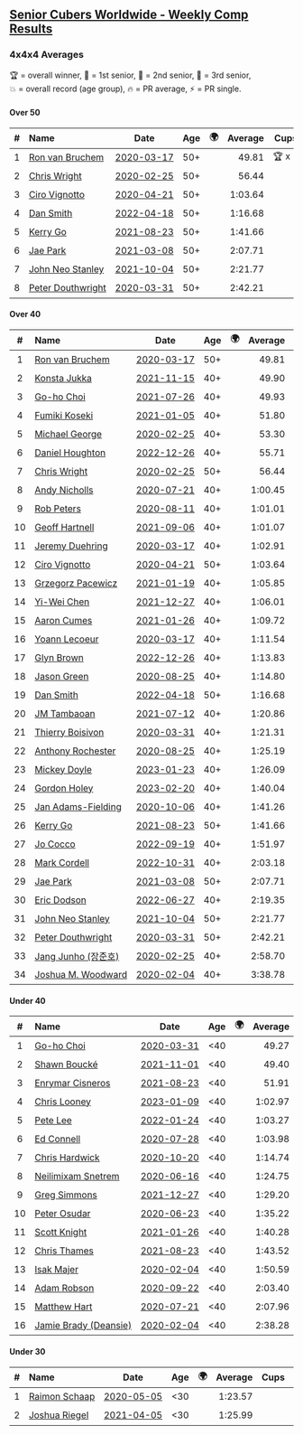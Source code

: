 <style>table {white-space: nowrap;}</style>
<link rel="stylesheet" type="text/css" href="/scw-comp/css/flags.css" />

## [Senior Cubers Worldwide - Weekly Comp Results](/scw-comp/results/)
### 4x4x4 Averages

<span style="white-space: nowrap;">🏆 = overall winner</span>, <span style="white-space: nowrap;">🥇 = 1st senior</span>, <span style="white-space: nowrap;">🥈 = 2nd senior</span>, <span style="white-space: nowrap;">🥉 = 3rd senior</span>, <span style="white-space: nowrap;">💥 = overall record (age group)</span>, <span style="white-space: nowrap;">🔥 = PR average</span>, <span style="white-space: nowrap;">⚡ = PR single</span>.

#### Over 50

| # | Name | Date | Age | 🌍 | Average | Cups | Medals | Achievements | Video |
| :--: | :-- | :--: | :--: | :--: | --: | :--: | :-- | :-- | :-- |
| 1 | [Ron van Bruchem](../../persons/ron_van_bruchem/444.md) | [2020-03-17](../../results/2020-03-17/444.md) | 50+ | <i class="flag flag-NL" /> | 49.81 | 🏆 x 1 | 🥇 x 1 | 💥 x 1, 🔥 x 1, ⚡ x 1 | [Desktop](https://www.facebook.com/events/211732526904866/permalink/216281769783275) / [Mobile](https://m.facebook.com/events/211732526904866?view=permalink&id=216281769783275) |
| 2 | [Chris Wright](../../persons/chris_wright/444.md) | [2020-02-25](../../results/2020-02-25/444.md) | 50+ | <i class="flag flag-GB" /> | 56.44 |  | 🥈 x 3 | 💥 x 1, 🔥 x 1, ⚡ x 1 | [Desktop](https://www.facebook.com/events/805797596592397/permalink/808666752972148) / [Mobile](https://m.facebook.com/events/805797596592397?view=permalink&id=808666752972148) |
| 3 | [Ciro Vignotto](../../persons/ciro_vignotto/444.md) | [2020-04-21](../../results/2020-04-21/444.md) | 50+ | <i class="flag flag-IT" /> | 1:03.64 |  | 🥇 x 1, 🥈 x 2, 🥉 x 1 | 🔥 x 4, ⚡ x 1 | [Desktop](https://www.facebook.com/events/538096063773916/permalink/539566816960174) / [Mobile](https://m.facebook.com/events/538096063773916?view=permalink&id=539566816960174) |
| 4 | [Dan Smith](../../persons/dan_smith/444.md) | [2022-04-18](../../results/2022-04-18/444.md) | 50+ | <i class="flag flag-US" /> | 1:16.68 |  | 🥇 x 9, 🥈 x 16, 🥉 x 18 | 💥 x 1, 🔥 x 11, ⚡ x 6 | [Desktop](https://www.facebook.com/events/651121915952604/permalink/655290792202383) / [Mobile](https://m.facebook.com/events/651121915952604?view=permalink&id=655290792202383) |
| 5 | [Kerry Go](../../persons/kerry_go/444.md) | [2021-08-23](../../results/2021-08-23/444.md) | 50+ | <i class="flag flag-US" /> | 1:41.66 |  |  | 🔥 x 3, ⚡ x 3 | [Desktop](https://www.facebook.com/events/1108693076205590/permalink/1117855691955995) / [Mobile](https://m.facebook.com/events/1108693076205590?view=permalink&id=1117855691955995) |
| 6 | [Jae Park](../../persons/jae_park/444.md) | [2021-03-08](../../results/2021-03-08/444.md) | 50+ | <i class="flag flag-US" /> | 2:07.71 |  | 🥉 x 1 | 🔥 x 7, ⚡ x 7 | [Desktop](https://www.facebook.com/events/161142189072151/permalink/163735428812827) / [Mobile](https://m.facebook.com/events/161142189072151?view=permalink&id=163735428812827) |
| 7 | [John Neo Stanley](../../persons/john_neo_stanley/444.md) | [2021-10-04](../../results/2021-10-04/444.md) | 50+ | <i class="flag flag-GB" /> | 2:21.77 |  |  | 🔥 x 1, ⚡ x 1 | [Desktop](https://www.facebook.com/events/150603127207792/permalink/154321613502610) / [Mobile](https://m.facebook.com/events/150603127207792?view=permalink&id=154321613502610) |
| 8 | [Peter Douthwright](../../persons/peter_douthwright/444.md) | [2020-03-31](../../results/2020-03-31/444.md) | 50+ | <i class="flag flag-CA" /> | 2:42.21 |  |  | 🔥 x 2, ⚡ x 3 | [Desktop](https://www.facebook.com/events/269276700734640/permalink/273111433684500) / [Mobile](https://m.facebook.com/events/269276700734640?view=permalink&id=273111433684500) |

#### Over 40

| # | Name | Date | Age | 🌍 | Average | Cups | Medals | Achievements | Video |
| :--: | :-- | :--: | :--: | :--: | --: | :--: | :-- | :-- | :-- |
| 1 | [Ron van Bruchem](../../persons/ron_van_bruchem/444.md) | [2020-03-17](../../results/2020-03-17/444.md) | 50+ | <i class="flag flag-NL" /> | 49.81 | 🏆 x 1 | 🥇 x 1 | 💥 x 1, 🔥 x 1, ⚡ x 1 | [Desktop](https://www.facebook.com/events/211732526904866/permalink/216281769783275) / [Mobile](https://m.facebook.com/events/211732526904866?view=permalink&id=216281769783275) |
| 2 | [Konsta Jukka](../../persons/konsta_jukka/444.md) | [2021-11-15](../../results/2021-11-15/444.md) | 40+ | <i class="flag flag-FI" /> | 49.90 | 🏆 x 19 | 🥇 x 26, 🥈 x 8, 🥉 x 2 | 🔥 x 7, ⚡ x 8 | [Desktop](https://www.facebook.com/events/1073199523496198/permalink/1081186362697514) / [Mobile](https://m.facebook.com/events/1073199523496198?view=permalink&id=1081186362697514) |
| 3 | [Go-ho Choi](../../persons/go_ho_choi/444.md) | [2021-07-26](../../results/2021-07-26/444.md) | 40+ | <i class="flag flag-KR" /> | 49.93 | 🏆 x 4 | 🥇 x 1 | 💥 x 5, 🔥 x 4, ⚡ x 6 | [Desktop](https://www.facebook.com/events/210838191047415/permalink/220841146713786) / [Mobile](https://m.facebook.com/events/210838191047415?view=permalink&id=220841146713786) |
| 4 | [Fumiki Koseki](../../persons/fumiki_koseki/444.md) | [2021-01-05](../../results/2021-01-05/444.md) | 40+ | <i class="flag flag-JP" /> | 51.80 | 🏆 x 8 | 🥇 x 14, 🥈 x 10 | 💥 x 1, 🔥 x 4, ⚡ x 4 | [Desktop](https://www.facebook.com/events/438895340619582/permalink/442888043553645) / [Mobile](https://m.facebook.com/events/438895340619582?view=permalink&id=442888043553645) |
| 5 | [Michael George](../../persons/michael_george/444.md) | [2020-02-25](../../results/2020-02-25/444.md) | 40+ | <i class="flag flag-GB" /> | 53.30 | 🏆 x 8 | 🥇 x 18, 🥈 x 3 | 💥 x 3, 🔥 x 2, ⚡ x 2 | [Desktop](https://www.facebook.com/events/805797596592397/permalink/805925283246295) / [Mobile](https://m.facebook.com/events/805797596592397?view=permalink&id=805925283246295) |
| 6 | [Daniel Houghton](../../persons/daniel_houghton/444.md) | [2022-12-26](../../results/2022-12-26/444.md) | 40+ | <i class="flag flag-CH" /> | 55.71 | 🏆 x 15 | 🥇 x 19, 🥈 x 1 | 🔥 x 4, ⚡ x 4 | [Desktop](https://www.facebook.com/events/699260168471197/permalink/707102077687006) / [Mobile](https://m.facebook.com/events/699260168471197?view=permalink&id=707102077687006) |
| 7 | [Chris Wright](../../persons/chris_wright/444.md) | [2020-02-25](../../results/2020-02-25/444.md) | 50+ | <i class="flag flag-GB" /> | 56.44 |  | 🥈 x 3 | 💥 x 1, 🔥 x 1, ⚡ x 1 | [Desktop](https://www.facebook.com/events/805797596592397/permalink/808666752972148) / [Mobile](https://m.facebook.com/events/805797596592397?view=permalink&id=808666752972148) |
| 8 | [Andy Nicholls](../../persons/andy_nicholls/444.md) | [2020-07-21](../../results/2020-07-21/444.md) | 40+ | <i class="flag flag-GB" /> | 1:00.45 | 🏆 x 2 | 🥇 x 3, 🥈 x 8, 🥉 x 1 | 🔥 x 5, ⚡ x 4 | [Desktop](https://www.facebook.com/events/3081159145282455/permalink/3099228516808851) / [Mobile](https://m.facebook.com/events/3081159145282455?view=permalink&id=3099228516808851) |
| 9 | [Rob Peters](../../persons/rob_peters/444.md) | [2020-08-11](../../results/2020-08-11/444.md) | 40+ | <i class="flag flag-US" /> | 1:01.01 |  | 🥈 x 4, 🥉 x 1 | 🔥 x 3, ⚡ x 2 | [Desktop](https://www.facebook.com/667027593/videos/10158644222542594) / [Mobile](https://m.facebook.com/667027593/videos/10158644222542594) |
| 10 | [Geoff Hartnell](../../persons/geoff_hartnell/444.md) | [2021-09-06](../../results/2021-09-06/444.md) | 40+ | <i class="flag flag-GB" /> | 1:01.07 | 🏆 x 1 | 🥇 x 7, 🥈 x 17, 🥉 x 22 | 🔥 x 8, ⚡ x 8 | [Desktop](https://www.facebook.com/events/899313470960376/permalink/902540373971019) / [Mobile](https://m.facebook.com/events/899313470960376?view=permalink&id=902540373971019) |
| 11 | [Jeremy Duehring](../../persons/jeremy_duehring/444.md) | [2020-03-17](../../results/2020-03-17/444.md) | 40+ | <i class="flag flag-US" /> | 1:02.91 |  | 🥈 x 2, 🥉 x 7 | 🔥 x 2, ⚡ x 2 | [Desktop](https://www.facebook.com/events/211732526904866/permalink/214826349928817) / [Mobile](https://m.facebook.com/events/211732526904866?view=permalink&id=214826349928817) |
| 12 | [Ciro Vignotto](../../persons/ciro_vignotto/444.md) | [2020-04-21](../../results/2020-04-21/444.md) | 50+ | <i class="flag flag-IT" /> | 1:03.64 |  | 🥇 x 1, 🥈 x 2, 🥉 x 1 | 🔥 x 4, ⚡ x 1 | [Desktop](https://www.facebook.com/events/538096063773916/permalink/539566816960174) / [Mobile](https://m.facebook.com/events/538096063773916?view=permalink&id=539566816960174) |
| 13 | [Grzegorz Pacewicz](../../persons/grzegorz_pacewicz/444.md) | [2021-01-19](../../results/2021-01-19/444.md) | 40+ | <i class="flag flag-PL" /> | 1:05.85 |  | 🥈 x 2 | 🔥 x 2, ⚡ x 1 | [Desktop](https://www.facebook.com/events/259430338941057/permalink/261711668712924) / [Mobile](https://m.facebook.com/events/259430338941057?view=permalink&id=261711668712924) |
| 14 | [Yi-Wei Chen](../../persons/yi_wei_chen/444.md) | [2021-12-27](../../results/2021-12-27/444.md) | 40+ | <i class="flag flag-TW" /> | 1:06.01 |  | 🥇 x 1, 🥈 x 11, 🥉 x 10 | 🔥 x 11, ⚡ x 7 | [Desktop](https://www.facebook.com/events/364077578855426/permalink/369832801613237) / [Mobile](https://m.facebook.com/events/364077578855426?view=permalink&id=369832801613237) |
| 15 | [Aaron Cumes](../../persons/aaron_cumes/444.md) | [2021-01-26](../../results/2021-01-26/444.md) | 40+ | <i class="flag flag-GB" /> | 1:09.72 |  | 🥇 x 1, 🥈 x 1, 🥉 x 8 | 🔥 x 10, ⚡ x 6 | [Desktop](https://www.facebook.com/events/886756952081472/permalink/888836881873479) / [Mobile](https://m.facebook.com/events/886756952081472?view=permalink&id=888836881873479) |
| 16 | [Yoann Lecoeur](../../persons/yoann_lecoeur/444.md) | [2020-03-17](../../results/2020-03-17/444.md) | 40+ | <i class="flag flag-FR" /> | 1:11.54 |  |  | 🔥 x 2, ⚡ x 1 | [Desktop](https://www.facebook.com/events/211732526904866/permalink/214999563244829) / [Mobile](https://m.facebook.com/events/211732526904866?view=permalink&id=214999563244829) |
| 17 | [Glyn Brown](../../persons/glyn_brown/444.md) | [2022-12-26](../../results/2022-12-26/444.md) | 40+ | <i class="flag flag-GB" /> | 1:13.83 |  | 🥈 x 3, 🥉 x 4 | 🔥 x 5, ⚡ x 3 | [Desktop](https://www.facebook.com/events/699260168471197/permalink/708451020885445) / [Mobile](https://m.facebook.com/events/699260168471197?view=permalink&id=708451020885445) |
| 18 | [Jason Green](../../persons/jason_green/444.md) | [2020-08-25](../../results/2020-08-25/444.md) | 40+ | <i class="flag flag-US" /> | 1:14.80 |  | 🥈 x 1 | 🔥 x 2, ⚡ x 2 | [Desktop](https://www.facebook.com/jasongreenbowler/videos/10163944613835425) / [Mobile](https://m.facebook.com/jasongreenbowler/videos/10163944613835425) |
| 19 | [Dan Smith](../../persons/dan_smith/444.md) | [2022-04-18](../../results/2022-04-18/444.md) | 50+ | <i class="flag flag-US" /> | 1:16.68 |  | 🥇 x 9, 🥈 x 16, 🥉 x 18 | 💥 x 1, 🔥 x 11, ⚡ x 6 | [Desktop](https://www.facebook.com/events/651121915952604/permalink/655290792202383) / [Mobile](https://m.facebook.com/events/651121915952604?view=permalink&id=655290792202383) |
| 20 | [JM Tambaoan](../../persons/jm_tambaoan/444.md) | [2021-07-12](../../results/2021-07-12/444.md) | 40+ | <i class="flag flag-PH" /> | 1:20.86 |  | 🥇 x 1, 🥈 x 4, 🥉 x 4 | 🔥 x 3, ⚡ x 5 | [Desktop](https://www.facebook.com/events/3019269651530977/permalink/3052636694860939) / [Mobile](https://m.facebook.com/events/3019269651530977?view=permalink&id=3052636694860939) |
| 21 | [Thierry Boisivon](../../persons/thierry_boisivon/444.md) | [2020-03-31](../../results/2020-03-31/444.md) | 40+ | <i class="flag flag-FR" /> | 1:21.31 |  |  | 🔥 x 2, ⚡ x 3 | [Desktop](https://www.facebook.com/events/269276700734640/permalink/271465083849135) / [Mobile](https://m.facebook.com/events/269276700734640?view=permalink&id=271465083849135) |
| 22 | [Anthony Rochester](../../persons/anthony_rochester/444.md) | [2020-08-25](../../results/2020-08-25/444.md) | 40+ | <i class="flag flag-AU" /> | 1:25.19 |  | 🥉 x 2 | 🔥 x 2, ⚡ x 3 | [Desktop](https://www.facebook.com/events/375269430142971/permalink/376264610043453) / [Mobile](https://m.facebook.com/events/375269430142971?view=permalink&id=376264610043453) |
| 23 | [Mickey Doyle](../../persons/mickey_doyle/444.md) | [2023-01-23](../../results/2023-01-23/444.md) | 40+ | <i class="flag flag-US" /> | 1:26.09 |  | 🥈 x 5, 🥉 x 14 | 🔥 x 9, ⚡ x 7 | [Desktop](https://www.facebook.com/events/509798861140910/permalink/517689220351874) / [Mobile](https://m.facebook.com/events/509798861140910?view=permalink&id=517689220351874) |
| 24 | [Gordon Holey](../../persons/gordon_holey/444.md) | [2023-02-20](../../results/2023-02-20/444.md) | 40+ | | 1:40.04 |  |  | 🔥 x 1, ⚡ x 1 | [Desktop](https://www.facebook.com/events/569225115154363/permalink/574094328000775) / [Mobile](https://m.facebook.com/events/569225115154363?view=permalink&id=574094328000775) |
| 25 | [Jan Adams-Fielding](../../persons/jan_adams_fielding/444.md) | [2020-10-06](../../results/2020-10-06/444.md) | 40+ | <i class="flag flag-GB" /> | 1:41.26 |  |  | 🔥 x 6, ⚡ x 4 | [Desktop](https://www.facebook.com/events/2766581680255939/permalink/2772573576323416) / [Mobile](https://m.facebook.com/events/2766581680255939?view=permalink&id=2772573576323416) |
| 26 | [Kerry Go](../../persons/kerry_go/444.md) | [2021-08-23](../../results/2021-08-23/444.md) | 50+ | <i class="flag flag-US" /> | 1:41.66 |  |  | 🔥 x 3, ⚡ x 3 | [Desktop](https://www.facebook.com/events/1108693076205590/permalink/1117855691955995) / [Mobile](https://m.facebook.com/events/1108693076205590?view=permalink&id=1117855691955995) |
| 27 | [Jo Cocco](../../persons/jo_cocco/444.md) | [2022-09-19](../../results/2022-09-19/444.md) | 40+ | <i class="flag flag-GB" /> | 1:51.97 |  | 🥉 x 2 | 🔥 x 6, ⚡ x 8 | [Desktop](https://www.facebook.com/JoCocco/videos/663594908496479) / [Mobile](https://m.facebook.com/JoCocco/videos/663594908496479) |
| 28 | [Mark Cordell](../../persons/mark_cordell/444.md) | [2022-10-31](../../results/2022-10-31/444.md) | 40+ | <i class="flag flag-US" /> | 2:03.18 |  |  | 🔥 x 1, ⚡ x 4 | [Desktop](https://www.facebook.com/events/635474734791505/permalink/645327413806237) / [Mobile](https://m.facebook.com/events/635474734791505?view=permalink&id=645327413806237) |
| 29 | [Jae Park](../../persons/jae_park/444.md) | [2021-03-08](../../results/2021-03-08/444.md) | 50+ | <i class="flag flag-US" /> | 2:07.71 |  | 🥉 x 1 | 🔥 x 7, ⚡ x 7 | [Desktop](https://www.facebook.com/events/161142189072151/permalink/163735428812827) / [Mobile](https://m.facebook.com/events/161142189072151?view=permalink&id=163735428812827) |
| 30 | [Eric Dodson](../../persons/eric_dodson/444.md) | [2022-06-27](../../results/2022-06-27/444.md) | 40+ | <i class="flag flag-US" /> | 2:19.35 |  | 🥉 x 1 | 🔥 x 2, ⚡ x 3 | [Desktop](https://www.facebook.com/events/605852520957703/permalink/615386053337683) / [Mobile](https://m.facebook.com/events/605852520957703?view=permalink&id=615386053337683) |
| 31 | [John Neo Stanley](../../persons/john_neo_stanley/444.md) | [2021-10-04](../../results/2021-10-04/444.md) | 50+ | <i class="flag flag-GB" /> | 2:21.77 |  |  | 🔥 x 1, ⚡ x 1 | [Desktop](https://www.facebook.com/events/150603127207792/permalink/154321613502610) / [Mobile](https://m.facebook.com/events/150603127207792?view=permalink&id=154321613502610) |
| 32 | [Peter Douthwright](../../persons/peter_douthwright/444.md) | [2020-03-31](../../results/2020-03-31/444.md) | 50+ | <i class="flag flag-CA" /> | 2:42.21 |  |  | 🔥 x 2, ⚡ x 3 | [Desktop](https://www.facebook.com/events/269276700734640/permalink/273111433684500) / [Mobile](https://m.facebook.com/events/269276700734640?view=permalink&id=273111433684500) |
| 33 | [Jang Junho (장준호)](../../persons/jang_junho/444.md) | [2020-02-25](../../results/2020-02-25/444.md) | 40+ | <i class="flag flag-KR" /> | 2:58.70 |  |  | 🔥 x 1, ⚡ x 1 | [Desktop](https://www.facebook.com/events/805797596592397/permalink/810015492837274) / [Mobile](https://m.facebook.com/events/805797596592397?view=permalink&id=810015492837274) |
| 34 | [Joshua M. Woodward](../../persons/joshua_m_woodward/444.md) | [2020-02-04](../../results/2020-02-04/444.md) | 40+ | <i class="flag flag-US" /> | 3:38.78 |  |  | 🔥 x 1, ⚡ x 1 | [Desktop](https://www.facebook.com/joshua.m.woodward.9/videos/10157599917355342) / [Mobile](https://m.facebook.com/joshua.m.woodward.9/videos/10157599917355342) |

#### Under 40

| # | Name | Date | Age | 🌍 | Average | Cups | Medals | Achievements | Video |
| :--: | :-- | :--: | :--: | :--: | --: | :--: | :-- | :-- | :-- |
| 1 | [Go-ho Choi](../../persons/go_ho_choi/444.md) | [2020-03-31](../../results/2020-03-31/444.md) | <40 | <i class="flag flag-KR" /> | 49.27 | 🏆 x 4 | 🥇 x 1 | 💥 x 5, 🔥 x 4, ⚡ x 6 | [Desktop](https://www.facebook.com/events/269276700734640/permalink/272981440364166) / [Mobile](https://m.facebook.com/events/269276700734640?view=permalink&id=272981440364166) |
| 2 | [Shawn Boucké](../../persons/shawn_boucke/444.md) | [2021-11-01](../../results/2021-11-01/444.md) | <40 | <i class="flag flag-US" /> | 49.40 | 🏆 x 22 |  | 💥 x 1, 🔥 x 2, ⚡ x 7 | [Desktop](https://www.facebook.com/events/1122485874951081/permalink/1129330520933283) / [Mobile](https://m.facebook.com/events/1122485874951081?view=permalink&id=1129330520933283) |
| 3 | [Enrymar Cisneros](../../persons/enrymar_cisneros/444.md) | [2021-08-23](../../results/2021-08-23/444.md) | <40 | <i class="flag flag-VE" /> | 51.91 | 🏆 x 15 |  | 🔥 x 4, ⚡ x 4 | [Desktop](https://www.facebook.com/events/1108693076205590/permalink/1117204518687779) / [Mobile](https://m.facebook.com/events/1108693076205590?view=permalink&id=1117204518687779) |
| 4 | [Chris Looney](../../persons/chris_looney/444.md) | [2023-01-09](../../results/2023-01-09/444.md) | <40 | <i class="flag flag-US" /> | 1:02.97 | 🏆 x 2 |  | 🔥 x 7, ⚡ x 5 | [Desktop](https://www.facebook.com/chris.looney/videos/5738067362909313) / [Mobile](https://m.facebook.com/chris.looney/videos/5738067362909313) |
| 5 | [Pete Lee](../../persons/pete_lee/444.md) | [2022-01-24](../../results/2022-01-24/444.md) | <40 | <i class="flag flag-GB" /> | 1:03.27 | 🏆 x 4 |  | 🔥 x 9, ⚡ x 9 | [Desktop](https://www.facebook.com/events/344062540912272/permalink/352492116735981) / [Mobile](https://m.facebook.com/events/344062540912272?view=permalink&id=352492116735981) |
| 6 | [Ed Connell](../../persons/ed_connell/444.md) | [2020-07-28](../../results/2020-07-28/444.md) | <40 | <i class="flag flag-IE" /> | 1:03.98 | 🏆 x 1 |  | 🔥 x 4, ⚡ x 5 | [Desktop](https://www.facebook.com/events/299658408049797/permalink/302894051059566) / [Mobile](https://m.facebook.com/events/299658408049797?view=permalink&id=302894051059566) |
| 7 | [Chris Hardwick](../../persons/chris_hardwick/444.md) | [2020-10-20](../../results/2020-10-20/444.md) | <40 | <i class="flag flag-US" /> | 1:14.74 |  |  | 🔥 x 2, ⚡ x 2 | [Desktop](https://www.facebook.com/events/758279974902955/permalink/760867857977500) / [Mobile](https://m.facebook.com/events/758279974902955?view=permalink&id=760867857977500) |
| 8 | [Neilimixam Snetrem](../../persons/neilimixam_snetrem/444.md) | [2020-06-16](../../results/2020-06-16/444.md) | <40 | <i class="flag flag-BE" /> | 1:24.75 |  |  | 🔥 x 1, ⚡ x 1 | [Desktop](https://www.facebook.com/events/256188575607890/permalink/257142405512507) / [Mobile](https://m.facebook.com/events/256188575607890?view=permalink&id=257142405512507) |
| 9 | [Greg Simmons](../../persons/greg_simmons/444.md) | [2021-12-27](../../results/2021-12-27/444.md) | <40 | <i class="flag flag-GB" /> | 1:29.20 |  |  | 🔥 x 1, ⚡ x 1 | [Desktop](https://www.facebook.com/events/364077578855426/permalink/369444951652022) / [Mobile](https://m.facebook.com/events/364077578855426?view=permalink&id=369444951652022) |
| 10 | [Peter Osudar](../../persons/peter_osudar/444.md) | [2020-06-23](../../results/2020-06-23/444.md) | <40 | <i class="flag flag-CA" /> | 1:35.22 |  |  | 🔥 x 1, ⚡ x 1 | [Desktop](https://www.facebook.com/events/268636114456043/permalink/273323990653922) / [Mobile](https://m.facebook.com/events/268636114456043?view=permalink&id=273323990653922) |
| 11 | [Scott Knight](../../persons/scott_knight/444.md) | [2021-01-26](../../results/2021-01-26/444.md) | <40 | <i class="flag flag-GB" /> | 1:40.28 |  |  | 🔥 x 2, ⚡ x 2 | [Desktop](https://www.facebook.com/events/801984480354340/permalink/806662889886499) / [Mobile](https://m.facebook.com/events/801984480354340?view=permalink&id=806662889886499) |
| 12 | [Chris Thames](../../persons/chris_thames/444.md) | [2021-08-23](../../results/2021-08-23/444.md) | <40 | <i class="flag flag-US" /> | 1:43.52 |  |  | 🔥 x 8, ⚡ x 9 | [Desktop](https://www.facebook.com/events/1108693076205590/permalink/1117717618636469) / [Mobile](https://m.facebook.com/events/1108693076205590?view=permalink&id=1117717618636469) |
| 13 | [Isak Majer](../../persons/isak_majer/444.md) | [2020-02-04](../../results/2020-02-04/444.md) | <40 | <i class="flag flag-NL" /> | 1:50.59 |  |  | 🔥 x 1, ⚡ x 1 | [Desktop](https://www.facebook.com/groups/1604105099735401/permalink/2139081646237741) / [Mobile](https://m.facebook.com/groups/1604105099735401?view=permalink&id=2139081646237741) |
| 14 | [Adam Robson](../../persons/adam_robson/444.md) | [2020-09-22](../../results/2020-09-22/444.md) | <40 | <i class="flag flag-GB" /> | 2:03.40 |  |  | 🔥 x 1, ⚡ x 2 | [Desktop](https://www.facebook.com/100005428097972/videos/1476618139195775) / [Mobile](https://m.facebook.com/100005428097972/videos/1476618139195775) |
| 15 | [Matthew Hart](../../persons/matthew_hart/444.md) | [2020-07-21](../../results/2020-07-21/444.md) | <40 | <i class="flag flag-GB" /> | 2:07.96 |  |  | 🔥 x 1, ⚡ x 1 | [Desktop](https://www.facebook.com/events/1842039515939197/permalink/1845087875634361) / [Mobile](https://m.facebook.com/events/1842039515939197?view=permalink&id=1845087875634361) |
| 16 | [Jamie Brady (Deansie)](../../persons/jamie_brady/444.md) | [2020-02-04](../../results/2020-02-04/444.md) | <40 | <i class="flag flag-GB" /> | 2:38.28 |  |  | 🔥 x 1, ⚡ x 1 | [Desktop](https://www.facebook.com/groups/1604105099735401/permalink/2139163042896268) / [Mobile](https://m.facebook.com/groups/1604105099735401?view=permalink&id=2139163042896268) |

#### Under 30

| # | Name | Date | Age | 🌍 | Average | Cups | Medals | Achievements | Video |
| :--: | :-- | :--: | :--: | :--: | --: | :--: | :-- | :-- | :-- |
| 1 | [Raimon Schaap](../../persons/raimon_schaap/444.md) | [2020-05-05](../../results/2020-05-05/444.md) | <30 | <i class="flag flag-NL" /> | 1:23.57 |  |  | 🔥 x 3, ⚡ x 2 | [Desktop](https://www.facebook.com/events/557526585195168/permalink/557561768524983) / [Mobile](https://m.facebook.com/events/557526585195168?view=permalink&id=557561768524983) |
| 2 | [Joshua Riegel](../../persons/joshua_riegel/444.md) | [2021-04-05](../../results/2021-04-05/444.md) | <30 | <i class="flag flag-US" /> | 1:25.99 |  |  | 🔥 x 4, ⚡ x 4 | [Desktop](https://www.facebook.com/events/2619499895016321/permalink/2625677854398525) / [Mobile](https://m.facebook.com/events/2619499895016321?view=permalink&id=2625677854398525) |


<!-- Global site tag (gtag.js) - Google Analytics -->
<script async src="https://www.googletagmanager.com/gtag/js?id=UA-86348435-3"></script>
<script>window.dataLayer = window.dataLayer || []; function gtag() {dataLayer.push(arguments);} gtag('js', new Date()); gtag('config', 'UA-86348435-3');</script>
